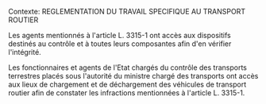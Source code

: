 Contexte: REGLEMENTATION DU TRAVAIL SPECIFIQUE  AU TRANSPORT ROUTIER

Les agents mentionnés à l'article L. 3315-1 ont accès aux dispositifs destinés au contrôle et à toutes leurs composantes afin d'en vérifier l'intégrité.

Les fonctionnaires et agents de l'Etat chargés du contrôle des transports terrestres placés sous l'autorité du ministre chargé des transports ont accès aux lieux de chargement et de déchargement des véhicules de transport routier afin de constater les infractions mentionnées à l'article L. 3315-1.